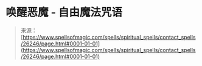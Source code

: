 <!--yml

category: 未分类

date: 2024-06-12 19:14:02

-->

# 唤醒恶魔 - 自由魔法咒语

> 来源：[https://www.spellsofmagic.com/spells/spiritual_spells/contact_spells/26246/page.html#0001-01-01](https://www.spellsofmagic.com/spells/spiritual_spells/contact_spells/26246/page.html#0001-01-01)
